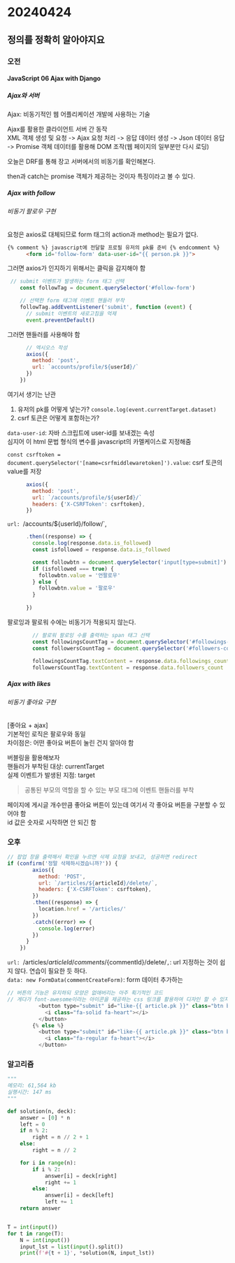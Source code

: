 # 20240424
## 정의를 정확히 알아야지요
### 오전
#### JavaScript 06 Ajax with Django

##### Ajax와 서버
Ajax: 비동기적인 웹 어플리케이션 개발에 사용하는 기술  

Ajax를 활용한 클라이언트 서버 간 동작  
XML 객체 생성 및 요청 -> Ajax 요청 처리 -> 응답 데이터 생성 -> Json 데이터 응답 -> Promise 객체 데이터를 활용해 DOM 조작(웹 페이지의 일부분만 다시 로딩)

오늘은 DRF를 통해 장고 서버에서의 비동기를 확인해본다.  

then과 catch는 promise 객체가 제공하는 것이자 특징이라고 볼 수 있다.  



##### Ajax with follow
###### 비동기 팔로우 구현
요청은 axios로 대체되므로 form 태그의 action과 method는 필요가 없다.  
``` html
{% comment %} javascript에 전달할 프로필 유저의 pk를 준비 {% endcomment %}
      <form id='follow-form' data-user-id="{{ person.pk }}">
```

그러면 axios가 인지하기 위해서는 클릭을 감지해야 함  
``` javascript
 // submit 이벤트가 발생하는 form 태그 선택
    const followTag = document.querySelector('#follow-form')

    // 선택한 form 태그에 이벤트 핸들러 부착
    followTag.addEventListener('submit', function (event) {
      // submit 이벤트의 새로고침을 억제
      event.preventDefault()
```

그러면 핸들러를 사용해야 함  

``` javascript
      // 엑시오스 작성
      axios({
        method: 'post',
        url: `accounts/profile/${userId}/`
      })
    })
```


여기서 생기는 난관  
1. 유저의 pk를 어떻게 넣는가?  `console.log(event.currentTarget.dataset)`
2. csrf 토큰은 어떻게 포함하는가?  

`data-user-id`: 자바 스크립트에 user-id를 보내겠는 속성  
심지어 이 html 문법 형식의 변수를 javascript의 카멜케이스로 지정해줌

`const csrftoken = document.querySelector('[name=csrfmiddlewaretoken]').value`: csrf 토큰의 value를 저장  

``` javascript
      axios({
        method: 'post',
        url: `/accounts/profile/${userId}/`
        headers: {'X-CSRFToken': csrftoken},
      })
```

`url: `/accounts/${userId}/follow/`,


``` javascript
      .then((response) => {
        console.log(response.data.is_followed)
        const isfollowed = response.data.is_followed

        const followbtn = document.querySelector('input[type=submit]')
        if (isfollowed === true) {
          followbtn.value = '언팔로우'
        } else {
          followbtn.value = '팔로우'
        }
        
      })
```

팔로잉과 팔로워 수에는 비동기가 적용되지 않는다.  

``` javascript
        // 팔로워 팔로잉 수를 출력하는 span 태그 선택
        const followingsCountTag = document.querySelector('#followings-count')
        const followersCountTag = document.querySelector('#followers-count')
        
        followingsCountTag.textContent = response.data.followings_count
        followersCountTag.textContent = response.data.followers_count
```

##### Ajax with likes
###### 비동기 좋아요 구현
[좋아요 + ajax]  
기본적인 로직은 팔로우와 동일  
차이점은: 어떤 좋아요 버튼이 눌린 건지 알아야 함  

버블링을 활용해보자  
핸들러가 부착된 대상: currentTarget  
실제 이벤트가 발생된 지점: target  

> 공통된 부모의 역할을 할 수 있는 부모 태그에 이벤트 핸들러를 부착  

페이지에 게시글 개수만큼 좋아요 버튼이 있는데 여기서 각 좋아요 버튼을 구분할 수 있어야 함  
id 값은 숫자로 시작하면 안 되긴 함  

### 오후

``` javascript
// 팝업 창을 출력해서 확인을 누르면 삭제 요청을 보내고, 성공하면 redirect
if (confirm('정말 삭제하시겠습니까?')) {
        axios({
          method: 'POST',
          url: `/articles/${articleId}/delete/`,
          headers: {'X-CSRFToken': csrftoken},
        })
        .then((response) => {
          location.href = '/articles/'
        })
        .catch((error) => {
          console.log(error)
        })
      }
    })
```

`url: `/articles/${articleId}/comments/${commentId}/delete/`,`: url 지정하는 것이 쉽지 않다. 연습이 필요한 듯 하다.  
`data: new FormData(commentCreateForm)`: form 데이터 추가하는 

``` javascript
// 버튼의 기능은 유지하되 모양은 없애버리는 아주 획기적인 코드
// 게다가 font-awesome이라는 아이콘을 제공하는 css 링크를 활용하여 디자인 할 수 있지요
          <button type="submit" id="like-{{ article.pk }}" class="btn btn-link" style='color: red;'>
            <i class="fa-solid fa-heart"></i>
          </button>
        {% else %}
          <button type="submit" id="like-{{ article.pk }}" class="btn btn-link">
            <i class="fa-regular fa-heart"></i>
          </button>
```

### 알고리즘
``` python
"""
메모리: 61,564 kb
실행시간: 147 ms
"""

def solution(n, deck):
    answer = [0] * n
    left = 0
    if n % 2:
        right = n // 2 + 1
    else:
        right = n // 2

    for i in range(n):
        if i % 2:
            answer[i] = deck[right]
            right += 1
        else:
            answer[i] = deck[left]
            left += 1
    return answer


T = int(input())
for t in range(T):
    N = int(input())
    input_lst = list(input().split())
    print(f'#{t + 1}', *solution(N, input_lst))
```